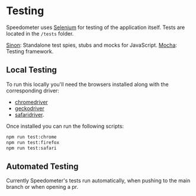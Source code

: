 # Testing

Speedometer uses [Selenium](https://www.selenium.dev/) for testing of the application itself.
Tests are located in the `/tests` folder.

[Sinon](https://sinonjs.org/): Standalone test spies, stubs and mocks for JavaScript.
[Mocha](https://mochajs.org/): Testing framework.

## Local Testing

To run this locally you'll need the browsers installed along with the corresponding driver:

-   [chromedriver](https://chromedriver.chromium.org/getting-started)
-   [geckodriver](https://github.com/mozilla/geckodriver/releases)
-   [safaridriver](https://developer.apple.com/documentation/webkit/testing_with_webdriver_in_safari).

Once installed you can run the following scripts:

```bash
npm run test:chrome
npm run test:firefox
npm run test:safari
```

## Automated Testing

Currently Speedometer's tests run automatically, when pushing to the main branch or when opening a pr.
